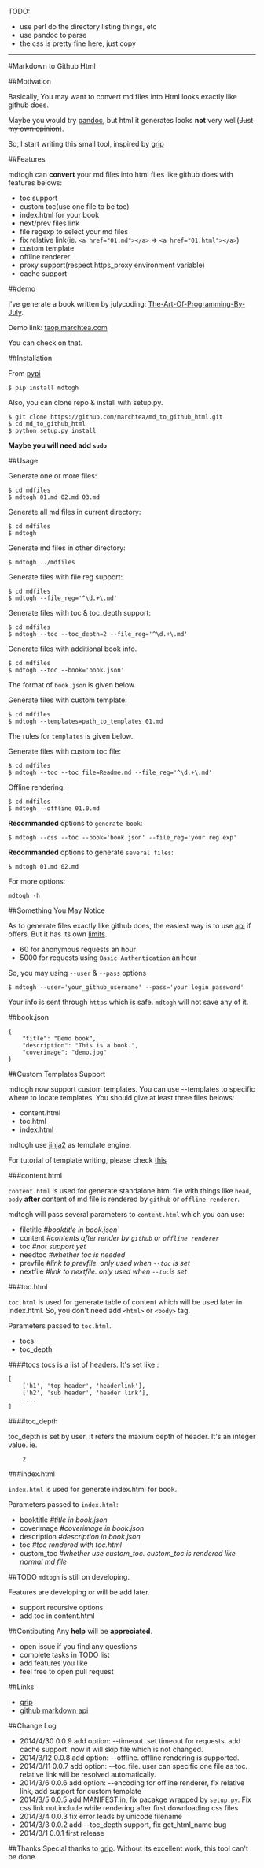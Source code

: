 TODO:

  - use perl do the directory listing things, etc
  - use pandoc to parse
  - the css is pretty fine here, just copy

---

#Markdown to Github Html

##Motivation

Basically, You may want to convert md files into Html looks exactly like github does.

Maybe you would try [pandoc](http://johnmacfarlane.net/pandoc/index.html), but html it generates looks **not** very well(~~Just my own opinion~~).

So, I start writing this small tool, inspired by [grip](https://github.com/joeyespo/grip)

##Features

mdtogh can **convert** your md files into html files like github does with features belows:

* toc support
* custom toc(use one file to be toc)
* index.html for your book
* next/prev files link
* file regexp to select your md files
* fix relative link(ie. `<a href="01.md"></a>` => `<a href="01.html"></a>`)
* custom template
* offline renderer
* proxy support(respect https\_proxy environment variable)
* cache support

##demo


I've generate a book written by julycoding: [The-Art-Of-Programming-By-July](https://github.com/julycoding/The-Art-Of-Programming-By-July).

Demo link: [taop.marchtea.com](http://taop.marchtea.com)

You can check on that.


##Installation

From [pypi](https://pypi.python.org/pypi)

    $ pip install mdtogh 

Also, you can clone repo & install with setup.py.

	$ git clone https://github.com/marchtea/md_to_github_html.git
	$ cd md_to_github_html
	$ python setup.py install

**Maybe you will need add `sudo`**

##Usage

Generate one or more files:

	$ cd mdfiles
	$ mdtogh 01.md 02.md 03.md
	
Generate all md files in current directory:

    $ cd mdfiles
    $ mdtogh
    
Generate md files in other directory:

	$ mdtogh ../mdfiles

Generate files with file reg support:

	$ cd mdfiles
	$ mdtogh --file_reg='^\d.+\.md'

Generate files with toc & toc_depth support:

	$ cd mdfiles
	$ mdtogh --toc --toc_depth=2 --file_reg='^\d.+\.md'

Generate files with additional book info.

	$ cd mdfiles
	$ mdtogh --toc --book='book.json'
	
The format of `book.json` is given below.

Generate files with custom template:

	$ cd mdfiles
	$ mdtogh --templates=path_to_templates 01.md
	
The rules for `templates` is given below.

Generate files with custom toc file:

	$ cd mdfiles
	$ mdtogh --toc --toc_file=Readme.md --file_reg='^\d.+\.md'
	
Offline rendering:

	$ cd mdfiles
	$ mdtogh --offline 01.0.md

**Recommanded** options to `generate book`:

	$ mdtogh --css --toc --book='book.json' --file_reg='your reg exp'

**Recommanded** options to generate `several files`:

	$ mdtogh 01.md 02.md

For more options:

	mdtogh -h
	
##Something You May Notice

As to generate files exactly like github does, the easiest way is to use [api](http://developer.github.com/v3/markdown/) if offers. But it has its own [limits](http://developer.github.com/v3/#rate-limiting).

*	60 for anonymous requests an hour
*	5000 for requests using `Basic Authentication` an hour

So, you may using `--user` & `--pass` options

	$ mdtogh --user='your_github_username' --pass='your login password'
	
Your info is sent through `https` which is safe. `mdtogh` will not save any of it.


##book.json

```
{
	"title": "Demo book",
	"description": "This is a book.",
	"coverimage": "demo.jpg"
}
```

##Custom Templates Support

mdtogh now support custom templates. You can use --templates to specific where to locate templates. You should give at least three files belows:

*	content.html
*	toc.html
*	index.html

mdtogh use [jinja2](https://github.com/mitsuhiko/jinja2) as template engine.

For tutorial of template writing, please check [this](http://jinja.pocoo.org/docs/)

###content.html

`content.html` is used for generate standalone html file with things like `head`, `body` **after** content of md file is rendered by `github` or `offline renderer`.

mdtogh will pass several  parameters to `content.html` which you can use:

*	filetitle 	*#booktitle in book.json`*
*	content      *#contents after render by `github` or `offline renderer`*
*	toc          *#not support yet*
*	needtoc		 *#whether toc is needed*
*	prevfile     *#link to prevfile. only used when `--toc` is set*
*	nextfile     *#link to nextfile. only used when `--toc`is set*

###toc.html

`toc.html` is used for generate table of content which will be used later in index.html. So, you don't need add `<html>` or `<body>` tag.


Parameters passed to `toc.html`.

*	tocs 
*	toc_depth

####tocs
tocs is a list of headers. It's set like :

```
[
	['h1', 'top header', 'headerlink'],
	['h2', 'sub header', 'header link'],
	....
]
```

####toc_depth

toc_depth is set by user. It refers the maxium depth of header. It's an integer value. ie.

```
	2
```

###index.html

`index.html` is used for generate index.html for book. 

Parameters passed to `index.html`:

*	booktitle *#title in book.json*
*	coverimage *#coverimage in book.json*
*	description *#description in book.json*
*	toc         *#toc rendered with toc.html*
*	custom_toc  *#whether use custom_toc. custom_toc is rendered like normal md file*


##TODO
`mdtogh` is still on developing.

Features are developing or will be add later.

*	support recursive options.
*	add toc in content.html

##Contibuting
Any **help** will be **appreciated**.

*	open issue if you find any questions
*	complete tasks in TODO list
*	add features you like
*	feel free to open pull request

##Links

* [grip](https://github.com/joeyespo/grip)
* [github markdown api](http://developer.github.com/v3/markdown/)

##Change Log

*   2014/4/30 0.0.9 add option: --timeout. set timeout for requests. add cache support. now it will skip file which is not changed.
*	2014/3/12 0.0.8 add option: --offline. offline rendering is supported.
*	2014/3/11 0.0.7 add option: --toc_file. user can specific one file as toc. relative link will be resolved automatically.
*	2014/3/6 0.0.6 add option: --encoding for offline renderer, fix relative link, add support for custom template
*	2014/3/5 0.0.5 add MANIFEST.in, fix pacakge wrapped by `setup.py`. Fix css link not include while rendering after first downloading css files
*   2014/3/4 0.0.3 fix error leads by unicode filename
*	2014/3/3 0.0.2 add --toc_depth support, fix get_html_name bug
*	2014/3/1 0.0.1 first release

##Thanks
Special thanks to [grip](https://github.com/joeyespo/grip). Without its excellent work, this tool can't be done.


